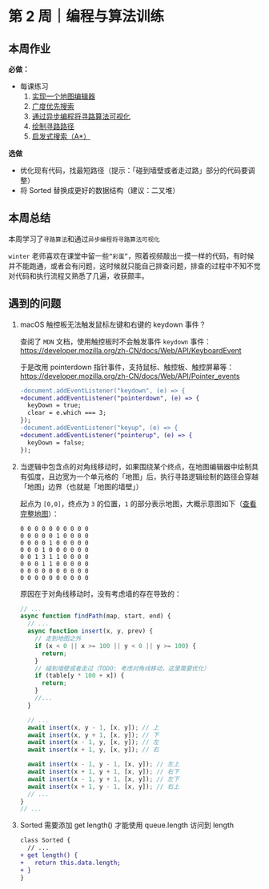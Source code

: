 # 第 2 周｜编程与算法训练

## 本周作业

**必做：**

- 每课练习
  1. [实现一个地图编辑器](./homework/pathfinding-algorithm-visualization/1.html)
  2. [广度优先搜索](./homework/pathfinding-algorithm-visualization/2.html)
  3. [通过异步编程将寻路算法可视化](./homework/pathfinding-algorithm-visualization/3.html)
  4. [绘制寻路路径](./homework/pathfinding-algorithm-visualization/4.html)
  5. [启发式搜索（A\*）](./homework/pathfinding-algorithm-visualization/5.html)

**选做**

- 优化现有代码，找最短路径（提示：「碰到墙壁或者走过路」部分的代码要调整）
- 将 Sorted 替换成更好的数据结构（建议：二叉堆）

## 本周总结

本周学习了`寻路算法`和通过`异步编程将寻路算法可视化`

`winter` 老师喜欢在课堂中留一些`“彩蛋”`，照着视频敲出一摸一样的代码，有时候并不能跑通，或者会有问题，这时候就只能自己排查问题，排查的过程中不知不觉对代码和执行流程又熟悉了几遍，收获颇丰。

## 遇到的问题

1. macOS 触控板无法触发鼠标左键和右键的 keydown 事件？

   查阅了 `MDN` 文档，使用触控板时不会触发事件 `keydown` 事件：
   https://developer.mozilla.org/zh-CN/docs/Web/API/KeyboardEvent

   于是改用 pointerdown 指针事件，支持鼠标、触控板、触控屏幕等：
   https://developer.mozilla.org/zh-CN/docs/Web/API/Pointer_events

   ```diff
   -document.addEventListener("keydown", (e) => {
   +document.addEventListener("pointerdown", (e) => {
     keyDown = true;
     clear = e.which === 3;
   });
   -document.addEventListener("keyup", (e) => {
   +document.addEventListener("pointerup", (e) => {
     keyDown = false;
   });
   ```

1. 当逻辑中包含点的对角线移动时，如果围绕某个终点，在地图编辑器中绘制具有弧度，且边宽为一个单元格的「地图」后，执行寻路逻辑绘制的路径会穿越「地图」边界（也就是「地图的墙壁」）

   起点为 `[0,0]`，终点为 `3` 的位置，`1` 的部分表示地图，大概示意图如下（[查看完整地图](./homework/pathfinding-algorithm-visualization/default-map.js)）：

   ```log
   0 0 0 0 0 0 0 0 0 0
   0 0 0 0 0 1 0 0 0 0
   0 0 0 0 1 0 0 0 0 0
   0 0 0 1 0 0 0 0 0 0
   0 0 1 3 1 1 0 0 0 0
   0 0 0 1 1 0 0 0 0 0
   0 0 0 0 0 0 0 0 0 0
   0 0 0 0 0 0 0 0 0 0
   ```

   原因在于对角线移动时，没有考虑墙的存在导致的：

   ```js
   // ...
   async function findPath(map, start, end) {
     // ...
     async function insert(x, y, prev) {
       // 走到地图之外
       if (x < 0 || x >= 100 || y < 0 || y >= 100) {
         return;
       }
       // 碰到墙壁或者走过（TODO: 考虑对角线移动，这里需要优化）
       if (table[y * 100 + x]) {
         return;
       }
       //...
     }

     // ...
     await insert(x, y - 1, [x, y]); // 上
     await insert(x, y + 1, [x, y]); // 下
     await insert(x - 1, y, [x, y]); // 左
     await insert(x + 1, y, [x, y]); // 右

     await insert(x - 1, y - 1, [x, y]); // 左上
     await insert(x + 1, y + 1, [x, y]); // 右下
     await insert(x - 1, y + 1, [x, y]); // 左下
     await insert(x + 1, y - 1, [x, y]); // 右上
     // ...
   }
   // ...
   ```

1. Sorted 需要添加 get length() 才能使用 queue.length 访问到 length

   ```diff
   class Sorted {
     // ...
   + get length() {
   +   return this.data.length;
   + }
   }
   ```
